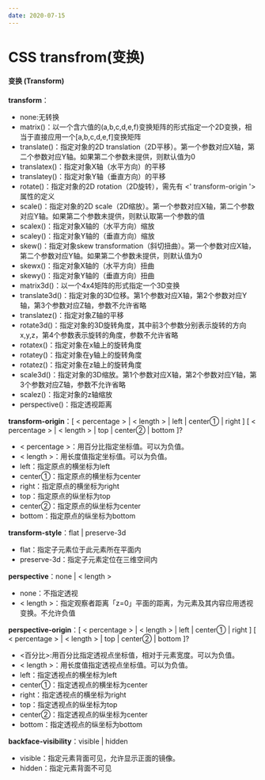 ```yaml
---
date: 2020-07-15
---
```


# CSS transfrom(变换)

#### 变换 (Transform)

**transform**：

- none:无转换
- matrix()：以一个含六值的(a,b,c,d,e,f)变换矩阵的形式指定一个2D变换，相当于直接应用一个[a,b,c,d,e,f]变换矩阵
- translate()：指定对象的2D translation（2D平移）。第一个参数对应X轴，第二个参数对应Y轴。如果第二个参数未提供，则默认值为0
- translatex()：指定对象X轴（水平方向）的平移
- translatey()：指定对象Y轴（垂直方向）的平移
- rotate()：指定对象的2D rotation（2D旋转），需先有 <' transform-origin '> 属性的定义
- scale()：指定对象的2D scale（2D缩放）。第一个参数对应X轴，第二个参数对应Y轴。如果第二个参数未提供，则默认取第一个参数的值
- scalex()：指定对象X轴的（水平方向）缩放
- scaley()：指定对象Y轴的（垂直方向）缩放
- skew()：指定对象skew transformation（斜切扭曲）。第一个参数对应X轴，第二个参数对应Y轴。如果第二个参数未提供，则默认值为0
- skewx()：指定对象X轴的（水平方向）扭曲
- skewy()：指定对象Y轴的（垂直方向）扭曲
- matrix3d()：以一个4x4矩阵的形式指定一个3D变换
- translate3d()：指定对象的3D位移。第1个参数对应X轴，第2个参数对应Y轴，第3个参数对应Z轴，参数不允许省略
- translatez()：指定对象Z轴的平移
- rotate3d()：指定对象的3D旋转角度，其中前3个参数分别表示旋转的方向x,y,z，第4个参数表示旋转的角度，参数不允许省略
- rotatex()：指定对象在x轴上的旋转角度
- rotatey()：指定对象在y轴上的旋转角度
- rotatez()：指定对象在z轴上的旋转角度
- scale3d()：指定对象的3D缩放。第1个参数对应X轴，第2个参数对应Y轴，第3个参数对应Z轴，参数不允许省略
- scalez()：指定对象的z轴缩放
- perspective()：指定透视距离

**transform-origin**：[ < percentage > | < length > | left | center① | right ] [ < percentage > | < length > | top | center② | bottom ]?

- < percentage >：用百分比指定坐标值。可以为负值。
- < length >：用长度值指定坐标值。可以为负值。
- left：指定原点的横坐标为left
- center①：指定原点的横坐标为center
- right：指定原点的横坐标为right
- top：指定原点的纵坐标为top
- center②：指定原点的纵坐标为center
- bottom：指定原点的纵坐标为bottom

**transform-style**：flat | preserve-3d

- flat：指定子元素位于此元素所在平面内
- preserve-3d：指定子元素定位在三维空间内

**perspective**：none | < length >

- none：不指定透视
- < length >：指定观察者距离「z=0」平面的距离，为元素及其内容应用透视变换。不允许负值

**perspective-origin**：[ < percentage > | < length > | left | center① | right ] [ < percentage > | < length > | top | center② | bottom ]?

- <百分比>:用百分比指定透视点坐标值，相对于元素宽度。可以为负值。
- < length >：用长度值指定透视点坐标值。可以为负值。
- left：指定透视点的横坐标为left
- center①：指定透视点的横坐标为center
- right：指定透视点的横坐标为right
- top：指定透视点的纵坐标为top
- center②：指定透视点的纵坐标为center
- bottom：指定透视点的纵坐标为bottom

**backface-visibility**：visible | hidden

- visible：指定元素背面可见，允许显示正面的镜像。
- hidden：指定元素背面不可见

